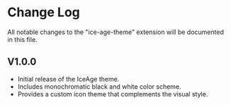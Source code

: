 # Change Log

All notable changes to the "ice-age-theme" extension will be documented in this file.

## V1.0.0

- Initial release of the IceAge theme.
- Includes monochromatic black and white color scheme.
- Provides a custom icon theme that complements the visual style.
